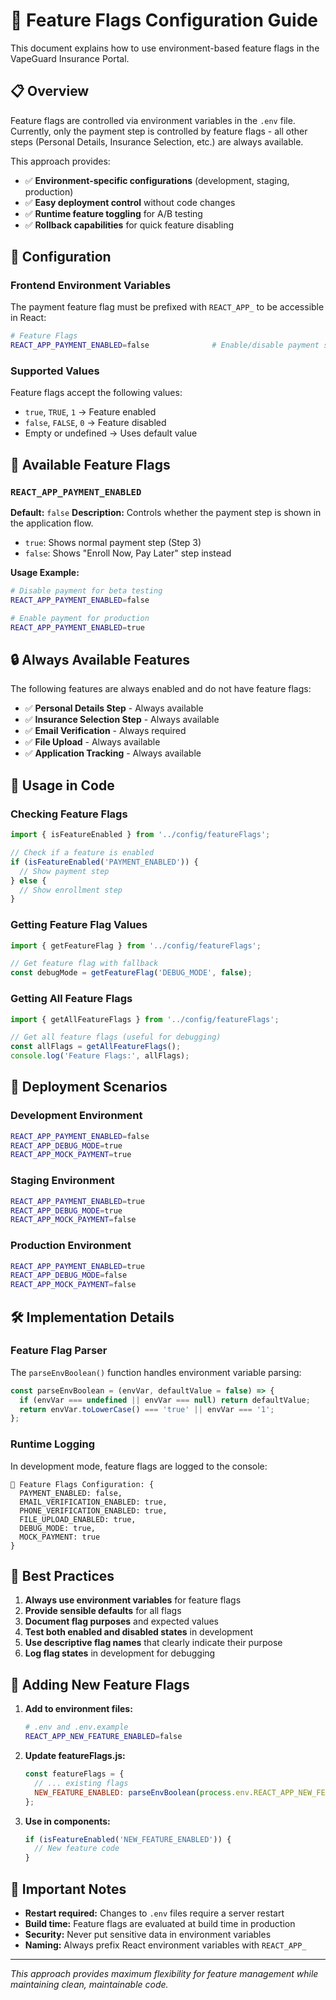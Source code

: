 # 🚩 Feature Flags Configuration Guide

This document explains how to use environment-based feature flags in the VapeGuard Insurance Portal.

## 📋 Overview

Feature flags are controlled via environment variables in the `.env` file. Currently, only the payment step is controlled by feature flags - all other steps (Personal Details, Insurance Selection, etc.) are always available.

This approach provides:

- ✅ **Environment-specific configurations** (development, staging, production)
- ✅ **Easy deployment control** without code changes
- ✅ **Runtime feature toggling** for A/B testing
- ✅ **Rollback capabilities** for quick feature disabling

## 🔧 Configuration

### Frontend Environment Variables

The payment feature flag must be prefixed with `REACT_APP_` to be accessible in React:

```bash
# Feature Flags
REACT_APP_PAYMENT_ENABLED=false              # Enable/disable payment step
```

### Supported Values

Feature flags accept the following values:
- `true`, `TRUE`, `1` → Feature enabled
- `false`, `FALSE`, `0` → Feature disabled
- Empty or undefined → Uses default value

## 🎯 Available Feature Flags

### `REACT_APP_PAYMENT_ENABLED`
**Default:** `false`
**Description:** Controls whether the payment step is shown in the application flow.

- `true`: Shows normal payment step (Step 3)
- `false`: Shows "Enroll Now, Pay Later" step instead

**Usage Example:**
```bash
# Disable payment for beta testing
REACT_APP_PAYMENT_ENABLED=false

# Enable payment for production
REACT_APP_PAYMENT_ENABLED=true
```

## 🔒 Always Available Features

The following features are always enabled and do not have feature flags:

- ✅ **Personal Details Step** - Always available
- ✅ **Insurance Selection Step** - Always available  
- ✅ **Email Verification** - Always required
- ✅ **File Upload** - Always available
- ✅ **Application Tracking** - Always available

## 🚀 Usage in Code

### Checking Feature Flags

```javascript
import { isFeatureEnabled } from '../config/featureFlags';

// Check if a feature is enabled
if (isFeatureEnabled('PAYMENT_ENABLED')) {
  // Show payment step
} else {
  // Show enrollment step
}
```

### Getting Feature Flag Values

```javascript
import { getFeatureFlag } from '../config/featureFlags';

// Get feature flag with fallback
const debugMode = getFeatureFlag('DEBUG_MODE', false);
```

### Getting All Feature Flags

```javascript
import { getAllFeatureFlags } from '../config/featureFlags';

// Get all feature flags (useful for debugging)
const allFlags = getAllFeatureFlags();
console.log('Feature Flags:', allFlags);
```

## 🔄 Deployment Scenarios

### Development Environment
```bash
REACT_APP_PAYMENT_ENABLED=false
REACT_APP_DEBUG_MODE=true
REACT_APP_MOCK_PAYMENT=true
```

### Staging Environment
```bash
REACT_APP_PAYMENT_ENABLED=true
REACT_APP_DEBUG_MODE=true
REACT_APP_MOCK_PAYMENT=false
```

### Production Environment
```bash
REACT_APP_PAYMENT_ENABLED=true
REACT_APP_DEBUG_MODE=false
REACT_APP_MOCK_PAYMENT=false
```

## 🛠️ Implementation Details

### Feature Flag Parser

The `parseEnvBoolean()` function handles environment variable parsing:

```javascript
const parseEnvBoolean = (envVar, defaultValue = false) => {
  if (envVar === undefined || envVar === null) return defaultValue;
  return envVar.toLowerCase() === 'true' || envVar === '1';
};
```

### Runtime Logging

In development mode, feature flags are logged to the console:

```
🚩 Feature Flags Configuration: {
  PAYMENT_ENABLED: false,
  EMAIL_VERIFICATION_ENABLED: true,
  PHONE_VERIFICATION_ENABLED: true,
  FILE_UPLOAD_ENABLED: true,
  DEBUG_MODE: true,
  MOCK_PAYMENT: true
}
```

## 📝 Best Practices

1. **Always use environment variables** for feature flags
2. **Provide sensible defaults** for all flags
3. **Document flag purposes** and expected values
4. **Test both enabled and disabled states** in development
5. **Use descriptive flag names** that clearly indicate their purpose
6. **Log flag states** in development for debugging

## 🔧 Adding New Feature Flags

1. **Add to environment files:**
   ```bash
   # .env and .env.example
   REACT_APP_NEW_FEATURE_ENABLED=false
   ```

2. **Update featureFlags.js:**
   ```javascript
   const featureFlags = {
     // ... existing flags
     NEW_FEATURE_ENABLED: parseEnvBoolean(process.env.REACT_APP_NEW_FEATURE_ENABLED, false),
   };
   ```

3. **Use in components:**
   ```javascript
   if (isFeatureEnabled('NEW_FEATURE_ENABLED')) {
     // New feature code
   }
   ```

## 🚨 Important Notes

- **Restart required:** Changes to `.env` files require a server restart
- **Build time:** Feature flags are evaluated at build time in production
- **Security:** Never put sensitive data in environment variables
- **Naming:** Always prefix React environment variables with `REACT_APP_`

---

*This approach provides maximum flexibility for feature management while maintaining clean, maintainable code.*
